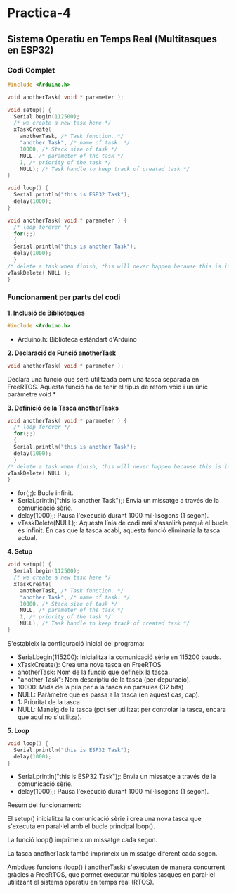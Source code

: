 # Practica-4
## Sistema Operatiu en Temps Real (Multitasques en ESP32)
### Codi Complet
```cpp
#include <Arduino.h>

void anotherTask( void * parameter );

void setup() {
  Serial.begin(112500);
  /* we create a new task here */
  xTaskCreate(
    anotherTask, /* Task function. */
    "another Task", /* name of task. */
    10000, /* Stack size of task */
    NULL, /* parameter of the task */
    1, /* priority of the task */
    NULL); /* Task handle to keep track of created task */
}

void loop() {
  Serial.println("this is ESP32 Task");
  delay(1000);
}

void anotherTask( void * parameter ) {
  /* loop forever */
  for(;;)
  {
  Serial.println("this is another Task");
  delay(1000);
  }
/* delete a task when finish, this will never happen because this is infinity loop */
vTaskDelete( NULL );
}
```
### Funcionament per parts del codi

__1. Inclusió de Biblioteques__
```cpp
#include <Arduino.h>

```
- Arduino.h: Biblioteca estàndart d'Arduino
  
__2. Declaració de Funció anotherTask__
```cpp
void anotherTask( void * parameter );
```
Declara una funció que serà utilitzada com una tasca separada en FreeRTOS. Aquesta funció ha de tenir el tipus de retorn void i un únic paràmetre void *

__3. Definició de la Tasca anotherTasks__
```cpp
void anotherTask( void * parameter ) {
  /* loop forever */
  for(;;)
  {
  Serial.println("this is another Task");
  delay(1000);
  }
/* delete a task when finish, this will never happen because this is infinity loop */
vTaskDelete( NULL );
}
```
- for(;;): Bucle infinit.
- Serial.println("this is another Task");: Envia un missatge a través de la comunicació sèrie.
- delay(1000);: Pausa l'execució durant 1000 mil·lisegons (1 segon).
- vTaskDelete(NULL);: Aquesta línia de codi mai s'assolirà perquè el bucle és infinit. En cas que la tasca acabi, aquesta funció eliminaria la tasca actual.

  
__4. Setup__
```cpp
void setup() {
  Serial.begin(112500);
  /* we create a new task here */
  xTaskCreate(
    anotherTask, /* Task function. */
    "another Task", /* name of task. */
    10000, /* Stack size of task */
    NULL, /* parameter of the task */
    1, /* priority of the task */
    NULL); /* Task handle to keep track of created task */
}
```
S'estableix la configuració inicial del programa:
- Serial.begin(115200): Inicialitza la comunicació sèrie en 115200 bauds.
- xTaskCreate(): Crea una nova tasca en FreeRTOS
- anotherTask: Nom de la funció que defineix la tasca.
- "another Task": Nom descriptiu de la tasca (per depuració).
- 10000: Mida de la pila per a la tasca en paraules (32 bits)
- NULL: Paràmetre que es passa a la tasca (en aquest cas, cap).
- 1: Prioritat de la tasca
- NULL: Maneig de la tasca (pot ser utilitzat per controlar la tasca, encara que aquí no s'utilitza).
  
__5. Loop__
```cpp
void loop() {
  Serial.println("this is ESP32 Task");
  delay(1000);
}

```
- Serial.println("this is ESP32 Task");: Envia un missatge a través de la comunicació sèrie.
- delay(1000);: Pausa l'execució durant 1000 mil·lisegons (1 segon).


Resum del funcionament: 

El setup() inicialitza la comunicació sèrie i crea una nova tasca que s'executa en paral·lel amb el bucle principal loop().

La funció loop() imprimeix un missatge cada segon.

La tasca anotherTask també imprimeix un missatge diferent cada segon.

Ambdues funcions (loop() i anotherTask) s'executen de manera concurrent gràcies a FreeRTOS, que permet executar múltiples tasques en paral·lel utilitzant el sistema operatiu en temps real (RTOS).



